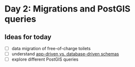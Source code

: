 # Day 2: Migrations and PostGIS queries

## Ideas for today

- [ ] data migration of free-of-charge toilets
- [ ] understand [app-driven vs. database-driven schemas](https://databaseci.com/docs/migra/deploy-usage)
- [ ] explore different PostGIS queries
